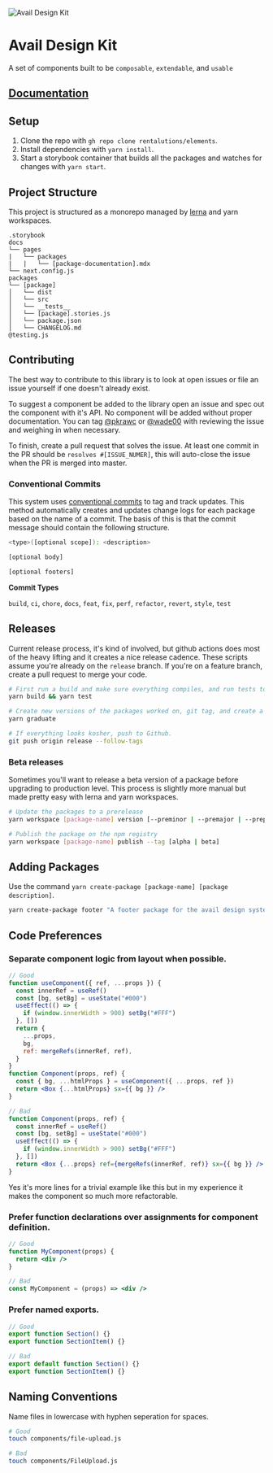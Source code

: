 ![Avail Design Kit](./docs/public/design-kit-cover.png)

# Avail Design Kit

A set of components built to be `composable`, `extendable`, and `usable`

## [Documentation](https://design.avail.co)

## Setup

1. Clone the repo with `gh repo clone rentalutions/elements`.
2. Install dependencies with `yarn install`.
3. Start a storybook container that builds all the packages and watches for changes with `yarn start`.

## Project Structure

This project is structured as a monorepo managed by [lerna](https://github.com/lerna/lerna) and yarn workspaces.

```
.storybook
docs
└── pages
|   └── packages
|   |   └── [package-documentation].mdx
└── next.config.js
packages
└── [package]
│   └── dist
│   └── src
│   └── __tests__
│   └── [package].stories.js
│   └── package.json
│   └── CHANGELOG.md
@testing.js
```

## Contributing

The best way to contribute to this library is to look at open issues or file an issue yourself if one doesn't already exist.

To suggest a component be added to the library open an issue and spec out the component with it's API. No component will be added without proper documentation. You can tag [@pkrawc](https://github.com/pkrawc) or [@wade00](https://github.com/wade00) with reviewing the issue and weighing in when necessary.

To finish, create a pull request that solves the issue. At least one commit in the PR should be `resolves #[ISSUE_NUMER]`, this will auto-close the issue when the PR is merged into master.

### Conventional Commits

This system uses [conventional commits](https://www.conventionalcommits.org/en/v1.0.0/) to tag and track updates. This method automatically creates and updates change logs for each package based on the name of a commit. The basis of this is that the commit message should contain the following structure.

```bash
<type>([optional scope]): <description>

[optional body]

[optional footers]
```

**Commit Types**

`build`, `ci`, `chore`, `docs`, `feat`, `fix`, `perf`, `refactor`, `revert`, `style`, `test`

## Releases

Current release process, it's kind of involved, but github actions does most of the heavy lifting and it creates a nice release cadence. These scripts assume you're already on the `release` branch. If you're on a feature branch, create a pull request to merge your code.

```bash
# First run a build and make sure everything compiles, and run tests to make sure all are passing
yarn build && yarn test

# Create new versions of the packages worked on, git tag, and create a CHANGELOG for those package.
yarn graduate

# If everything looks kosher, push to Github.
git push origin release --follow-tags
```

### Beta releases

Sometimes you'll want to release a beta version of a package before upgrading to production level. This process is slightly more manual but made pretty easy with lerna and yarn workspaces.

```bash
# Update the packages to a prerelease
yarn workspace [package-name] version [--preminor | --premajor | --prepatch]

# Publish the package on the npm registry
yarn workspace [package-name] publish --tag [alpha | beta]
```

## Adding Packages

Use the command `yarn create-package [package-name] [package description]`.

```bash
yarn create-package footer "A footer package for the avail design system"
```

## Code Preferences

### Separate component logic from layout when possible.

```jsx
// Good
function useComponent({ ref, ...props }) {
  const innerRef = useRef()
  const [bg, setBg] = useState("#000")
  useEffect(() => {
    if (window.innerWidth > 900) setBg("#FFF")
  }, [])
  return {
    ...props,
    bg,
    ref: mergeRefs(innerRef, ref),
  }
}
function Component(props, ref) {
  const { bg, ...htmlProps } = useComponent({ ...props, ref })
  return <Box {...htmlProps} sx={{ bg }} />
}

// Bad
function Component(props, ref) {
  const innerRef = useRef()
  const [bg, setBg] = useState("#000")
  useEffect(() => {
    if (window.innerWidth > 900) setBg("#FFF")
  }, [])
  return <Box {...props} ref={mergeRefs(innerRef, ref)} sx={{ bg }} />
}
```

Yes it's more lines for a trivial example like this but in my experience it makes the component so much more refactorable.

### Prefer function declarations over assignments for component definition.

```jsx
// Good
function MyComponent(props) {
  return <div />
}

// Bad
const MyComponent = (props) => <div />
```

### Prefer named exports.

```js
// Good
export function Section() {}
export function SectionItem() {}

// Bad
export default function Section() {}
export function SectionItem() {}
```

## Naming Conventions

Name files in lowercase with hyphen seperation for spaces.

```zsh
# Good
touch components/file-upload.js

# Bad
touch components/FileUpload.js
```
